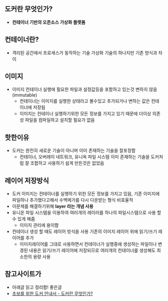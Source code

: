 ## 도커란 무엇인가?
- **컨테이너 기반의 오픈소스 가상화 플랫폼**

## 컨테이너란? 
- 격리된 공간에서 프로세스가 동작하는 기술 가상화 기술의 하나지만 기존 방식과 차이

## 이미지
- 이미지 컨테이너 실행에 필요한 파일과 설정값등을 포함하고 있는것 변하지 않음 (immutable)
    - 컨테이너는 이미지를 실행한 상태라고 볼수있고 추가되거나 변하는 값은 컨테이너에 저장됨
    - 이미지는 컨테이너 실행하기위한 모든 정보를 가지고 있기 때문에 더이상 의존성 파일을 컴파일하고 설치할 필요가 없음
  
## 핫한이유    
- 도커는 완전히 새로운 기술이 아니며 이미 존재하는 기술을 잘포장함 
    - 컨테이너, 오버레이 네트워크, 유니옥 파일 시스템 이미 존재하는 기술을 도커처럼 잘 조합하고 사용하기 쉽게 만든것은 없었음
   
## 레이어 저장방식
- 도커 이미지는 컨테이너를 실행하기 위한 모든 정보를 가지고 있음, 기존 이미지에 파일하나 추가했다고해서 수백메가를 다시 다운받는 형식 비효율적
- 이문제를 해결하기위해 **layer 라는 개념 사용**
- 유니온 파일 시스템을 이용하여 여러개의 레이러를 하나의 파일시스템으로 사용 할 수 있게 해줌
    - 이미지 관리에 용이함
- 컨테이너 생성 할 때도 레이어 방식을 사용 기존의 이미지 레이어 위에 읽기/쓰기 레이어를 추가
   - 이미지레이어를 그대로 사용하면서 컨테이너가 실행중에 생성하는 파일이나 변경된 내용은 읽기/쓰기 레이어에 저장되므로 여러개의 컨테이너를 생성해도 최소한의 용량 사용
   

## 참고사이트가
- 아래글 읽고 정리함! 좋은글
- [초보를 위한 도커 안내서 - 도커란 무엇인가? ](https://subicura.com/2017/01/19/docker-guide-for-beginners-1.html)